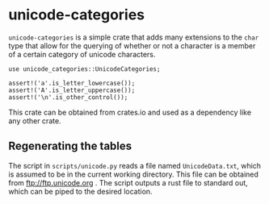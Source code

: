 # unicode-categories
`unicode-categories` is a simple crate that adds many extensions
to the `char` type that allow for the querying of whether or not
a character is a member of a certain category of unicode characters.

```
use unicode_categories::UnicodeCategories;

assert!('a'.is_letter_lowercase());
assert!('A'.is_letter_uppercase());
assert!('\n'.is_other_control());
```

This crate can be obtained from crates.io and used as a dependency
like any other crate.

## Regenerating the tables
The script in `scripts/unicode.py` reads a file named `UnicodeData.txt`,
which is assumed to be in the current working directory. This file
can be obtained from ftp://ftp.unicode.org . The script outputs a rust
file to standard out, which can be piped to the desired location.
